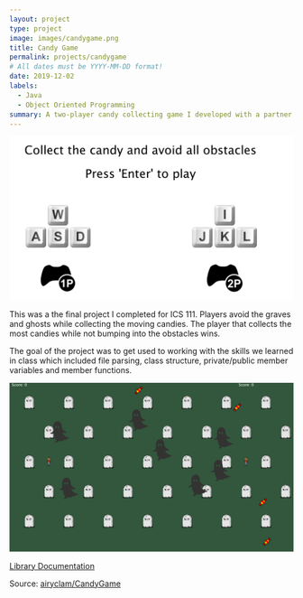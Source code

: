 ```yaml
---
layout: project
type: project
image: images/candygame.png
title: Candy Game
permalink: projects/candygame
# All dates must be YYYY-MM-DD format!
date: 2019-12-02
labels:
  - Java
  - Object Oriented Programming
summary: A two-player candy collecting game I developed with a partner using the EZJava library.
---
```


<img class="ui large right floated rounded image" src="../images/candyinstructions.png">

This was a the final project I completed for ICS 111. Players avoid the graves and ghosts while collecting the moving candies. The player that collects the most candies while not bumping into the obstacles wins.

The goal of the project was to get used to working with the skills we learned in class which included file parsing, class structure, private/public member variables and member functions. 

<img class="ui big center floated rounded image" src="../images/candygame.png">

[Library Documentation](http://www2.hawaii.edu/~dylank/ics111/doc/)

Source: <a href="https://github.com/airyclam/CandyGame"><i class="large github icon"></i>airyclam/CandyGame</a>


